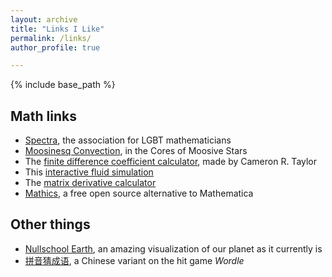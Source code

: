 ```yaml
---
layout: archive
title: "Links I Like"
permalink: /links/
author_profile: true

---
```


{% include base_path %}

## Math links
* [Spectra](http://lgbtmath.org/ "Spectra"), the association for LGBT mathematicians
* [Moosinesq Convection](https://arxiv.org/abs/2204.00002 "meese"), in the Cores of Moosive Stars
* The [finite difference coefficient calculator](https://web.media.mit.edu/~crtaylor/calculator.html), made by Cameron R. Taylor
* This [interactive fluid simulation](https://www.outpan.com/app/44bdd9869c/interactive-fluid-simulation)
* The [matrix derivative calculator](http://www.matrixcalculus.org/)
* [Mathics](https://mathics.org/), a free open source alternative to Mathematica

## Other things
* [Nullschool Earth](https://earth.nullschool.net/ "Nullschool Earth"), an amazing visualization of our planet as it currently is
* [拼音猜成语](https://pinyincaichengyu.com/), a Chinese variant on the hit game _Wordle_
